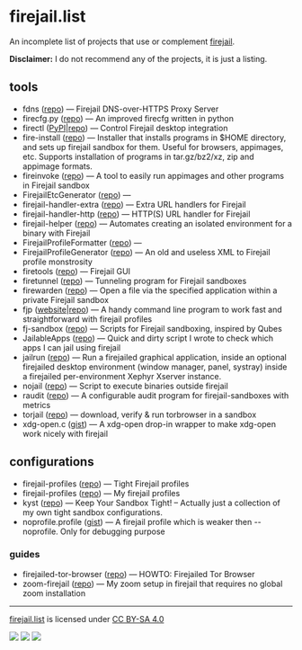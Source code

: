 # firejail.list #

An incomplete list of projects that use or complement [firejail](https://firejail.wordpress.com/).

**Disclaimer:** I do not recommend any of the projects, it is just a listing.

## tools ##

 * fdns ([repo](https://github.com/netblue30/fdns)) — Firejail DNS-over-HTTPS Proxy Server
 * firecfg.py ([repo](https://github.com/rusty-snake/firecfg.py)) — An improved firecfg written in python
 * firectl ([PyPI](https://pypi.org/project/firectl/)|[repo](https://github.com/rahiel/firectl)) — Control Firejail desktop integration
 * fire-install ([repo](https://codeberg.org/rps/fire-install)) — Installer that installs programs in $HOME directory, and sets up firejail sandbox for them. Useful for browsers, appimages, etc. Supports installation of programs in tar.gz/bz2/xz, zip and appimage formats.
 * fireinvoke ([repo](https://codeberg.org/rps/fireinvoke)) — A tool to easily run appimages and other programs in Firejail sandbox
 * FirejailEtcGenerator ([repo](https://github.com/SkewedZeppelin/FirejailEtcGenerator)) —
 * firejail-handler-extra ([repo](https://github.com/glitsj16/firejail-handler-extra)) — Extra URL handlers for Firejail
 * firejail-handler-http ([repo](https://github.com/glitsj16/firejail-handler-http)) — HTTP(S) URL handler for Firejail
 * firejail-helper ([repo](https://github.com/coliform/firejail-helper)) — Automates creating an isolated environment for a binary with Firejail
 * FirejailProfileFormatter ([repo](https://github.com/SkewedZeppelin/FirejailProfileFormatter)) —
 * FirejailProfileGenerator ([repo](https://github.com/SkewedZeppelin/FirejailProfileGenerator)) — An old and useless XML to Firejail profile monstrosity
 * firetools ([repo](https://github.com/netblue30/firetools)) — Firejail GUI
 * firetunnel ([repo](https://github.com/netblue30/firetunnel)) — Tunneling program for Firejail sandboxes
 * firewarden ([repo](https://github.com/pigmonkey/firewarden)) — Open a file via the specified application within a private Firejail sandbox
 * fjp ([website](https://rusty-snake.github.io/fjp)|[repo](https://github.com/rusty-snake/fjp)) —  A handy command line program to work fast and straightforward with firejail profiles
 * fj-sandbox ([repo](https://github.com/pcrockett/fj-sandbox)) — Scripts for Firejail sandboxing, inspired by Qubes
 * JailableApps ([repo](https://github.com/Liorst4/JailableApps)) — Quick and dirty script I wrote to check which apps I can jail using firejail
 * jailrun ([repo](https://vcs.rowanthorpe.com/rowan/jailrun)) — Run a firejailed graphical application, inside an optional firejailed desktop environment (window manager, panel, systray) inside a firejailed per-environment Xephyr Xserver instance.
 * nojail ([repo](https://github.com/kugland/nojail)) — Script to execute binaries outside firejail
 * raudit ([repo](https://github.com/rusty-snake/raudit)) — A configurable audit program for firejail-sandboxes with metrics
 * torjail ([repo](https://github.com/equk/torjail)) — download, verify & run torbrowser in a sandbox
 * xdg-open.c ([gist](https://gist.github.com/rusty-snake/5104dc53ce3e52eef86cc34d359aa10e)) — A xdg-open drop-in wrapper to make xdg-open work nicely with firejail

## configurations ##

 * firejail-profiles ([repo](https://github.com/chiraag-nataraj/firejail-profiles)) — Tight Firejail profiles
 * firejail-profiles ([repo](https://github.com/laomaiweng/firejail-profiles)) — My firejail profiles
 * kyst ([repo](https://gitlab.com/rusty-snake/kyst)) — Keep Your Sandbox Tight! – Actually just a collection of my own tight sandbox configurations.
 * noprofile.profile ([gist](https://gist.github.com/rusty-snake/bb234cb3e50e1e4e7429f29a7931cc72)) — A firejail profile which is weaker then --noprofile. Only for debugging purpose

### guides ###

 * firejailed-tor-browser ([repo](https://github.com/rusty-snake/firejailed-tor-browser)) — HOWTO: Firejailed Tor Browser
 * zoom-firejail ([repo](https://github.com/t-wissmann/zoom-firejail)) — My zoom setup in firejail that requires no global zoom installation


---

[firejail.list](https://github.com/rusty-snake/firejail.list) is licensed under [CC BY-SA 4.0](http://creativecommons.org/licenses/by-sa/4.0/)

![](https://mirrors.creativecommons.org/presskit/icons/cc.svg)
![](https://mirrors.creativecommons.org/presskit/icons/by.svg)
![](https://mirrors.creativecommons.org/presskit/icons/sa.svg)
